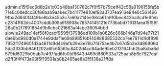 admin:c15f9ec6d8b2e1c03b48ba130762c7f0f57b79ceff42c56a9196155fa5b71e6c0dedcc30f86bab9aabec7b41177e810ef92a3707ea916e94e0c5614669fba2d840f4f49be8b3e45a3c7a60a214be38da61b9f0bec843ba3cd1e6febc23141f63dc4007cddb305a918908c76574145121e773babd71613faea15f59f26a0b2f7691854d9b8eba021663af4abe36054bbd
slow:e249ac14ef58f9cacf9695f37986dd100b1b0826c666b146a7d94e77f21dae6bd980d0a1744e9ddaf1e69a998516b140888685532cb7ee7811d4df8987952f1749601d3a4611d9d4c9afb39e3e76b7fd75ae4b7c67d5b2e3d86906d5da3333bb946f202a6fc65565c8402d4cc84ade95eb213164fcb2ba8cba6d579fd6029b0bab0e497fad6fb0bf8643d469d880533a725aab8b6c7527cafd2ff3f4f473a03f5f19501ab8b2465ae8a3f5f36e21ff8a
